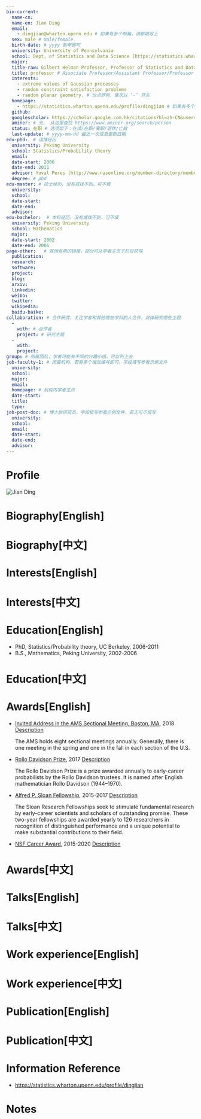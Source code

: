 ```yaml
---
bio-current:
  name-cn: 
  name-en: Jian Ding
  email: 
    - dingjian@wharton.upenn.edu # 如果有多个邮箱，请都填写上
  sex: male # male/female
  birth-date: # yyyy 到年即可
  university: University of Pennsylvania 
  school: Dept, of Statistics and Data Science [https://statistics.wharton.upenn.edu/] # 格式：学院名称[学院官网链接]
  major: 
  title-raw: Gilbert Helman Professor, Professor of Statistics and Data Science, Professor of Mathematics, Statistics PhD Coordinator for Enrolled Students# 主页原始字符串
  title: professor # Associate Professor/Assistant Professor/Professor
  interests: 
    - extreme values of Gaussian processes
    - random constraint satisfaction problems
    - random planar geometry. # 分点罗列，依次以 ‘-’ 开头
  homepage: 
    - https://statistics.wharton.upenn.edu/profile/dingjian # 如果有多个主页，请都填写上
  github: 
  googlescholar: https://scholar.google.com.hk/citations?hl=zh-CN&user=GMZYUyQAAAAJ
  aminer: # 无， 从这里查找 https://www.aminer.org/search/person
  status: 在职 # 选项如下：在读/在职/离职/退休/亡故
  last-update: # yyyy-mm-dd 最近一次信息更新日期
edu-phd:  # 读博经历
  university: Peking University
  school: Statistics/Probability theory
  email: 
  date-start: 2006
  date-end: 2011
  advisor: Yuval Peres [http://www.nasonline.org/member-directory/members/20022807.html] # 格式：导师名 [邮箱/网址]
  degree: # phd
edu-master: # 硕士经历，没有或找不到，可不填
  university: 
  school: 
  date-start: 
  date-end: 
  advisor:
edu-bachelor:  # 本科经历，没有或找不到，可不填
  university: Peking University
  school: Mathematics
  major: 
  date-start: 2002
  date-end: 2006
page-other:   # 其他有用的链接，部分可从学者主页子栏目获得
  publication: 
  research: 
  software: 
  project: 
  blog: 
  arxiv: 
  linkedin: 
  weibo:
  twitter:
  wikipedia:
  baidu-baike:
collaboration: # 合作研究，关注学者和其他哪些学科的人合作，具体研究哪些主题
  - 
    with: # 合作者
    project: # 研究主题
  - 
    with: 
    project: 
group: # 所属团队，学者可能有不同的兴趣小组，可以列上去
job-faculty-1: # 所属机构，若有多个增加编号即可，字段填写参看示例文件
  university: 
  school: 
  major: 
  email: 
  homepage: # 机构内学者主页
  date-start: 
  title: 
  type: 
job-post-doc: # 博士后研究员，字段填写参看示例文件，若无可不填写
  university: 
  school: 
  email: 
  date-start: 
  date-end: 
  advisor: 
---
```


# Profile

![Jian Ding](https://faculty.wharton.upenn.edu/wp-content/uploads/2017/06/Jian_Crop.jpg)

# Biography[English]

# Biography[中文]

# Interests[English]

# Interests[中文]

# Education[English]
  - PhD, Statistics/Probability theory, UC Berkeley, 2006-2011  
  - B.S., Mathematics, Peking University, 2002-2006
# Education[中文]

# Awards[English]
- [Invited Address in the AMS Sectional Meeting, Boston, MA](http://www.ams.org/meetings/sectional/2252_invited.html), 2018 [Description](https://statistics.wharton.upenn.edu/profile/dingjian/#)
    
    The AMS holds eight sectional meetings annually. Generally, there is one meeting in the spring and one in the fall in each section of the U.S.
    
- [Rollo Davidson Prize](http://www.statslab.cam.ac.uk/Rollo/), 2017 [Description](https://statistics.wharton.upenn.edu/profile/dingjian/#)
    
    The Rollo Davidson Prize is a prize awarded annually to early-career probabilists by the Rollo Davidson trustees. It is named after English mathematician Rollo Davidson (1944–1970).
    
- [Alfred P. Sloan Fellowship](https://sloan.org/fellowships), 2015-2017 [Description](https://statistics.wharton.upenn.edu/profile/dingjian/#)
    
    The Sloan Research Fellowships seek to stimulate fundamental research by early-career scientists and scholars of outstanding promise. These two-year fellowships are awarded yearly to 126 researchers in recognition of distinguished performance and a unique potential to make substantial contributions to their field.
    
- [NSF Career Award](https://www.nsf.gov/funding/pgm_summ.jsp?pims_id=503214), 2015-2020 [Description](https://statistics.wharton.upenn.edu/profile/dingjian/#)
# Awards[中文]

# Talks[English]

# Talks[中文]

# Work experience[English]

# Work experience[中文]

# Publication[English]

# Publication[中文]

# Information Reference
  - https://statistics.wharton.upenn.edu/profile/dingjian
# Notes